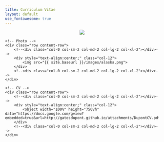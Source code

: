 ```yaml
---
title: Curriculum Vitae
layout: default
use_fontawesome: true
---
```


<div class="row content-row">
    <div class="col-12 col-sm-12 col-md-6 col-lg-6 col-xl-6">
        <object width="100%" height="750vh" data="https://docs.google.com/gview?embedded=true&url=http://gatesdupont.github.io/attachments/DupontCV.pdf">
    </div>
    <div style="text-align:center;" class="col-12 col-sm-12 col-md-6 col-lg-6 col-xl-6">
        <img src="{{ site.baseurl }}/images/alaska.jpeg">
    </div>
</div>


```
<!-- Photo -->
<div class="row content-row">
    <!--<div class="col-0 col-sm-2 col-md-2 col-lg-2 col-xl-2"></div>-->
    <div style="text-align:center;" class="col-12">
        <img src="{{ site.baseurl }}/images/alaska.png">
    </div>
    <!--<div class="col-0 col-sm-2 col-md-2 col-lg-2 col-xl-2"></div>-->
</div>

<!-- CV -->
<div class="row content-row">
    <!--<div class="col-0 col-sm-2 col-md-2 col-lg-2 col-xl-2"></div>-->
    <div style="text-align:center;" class="col-12">
        <object width="100%" height="750vh" data="https://docs.google.com/gview?embedded=true&url=http://gatesdupont.github.io/attachments/DupontCV.pdf">
    </div>
    <!--<div class="col-0 col-sm-2 col-md-2 col-lg-2 col-xl-2"></div>-->
</div>
```


    
